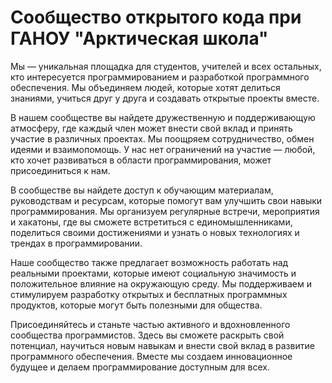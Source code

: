 # Сообщество открытого кода при ГАНОУ "Арктическая школа"
Мы — уникальная площадка для студентов, учителей и всех остальных, кто интересуется программированием и разработкой программного обеспечения. Мы объединяем людей, которые хотят делиться знаниями, учиться друг у друга и создавать открытые проекты вместе.

В нашем сообществе вы найдете дружественную и поддерживающую атмосферу, где каждый член может внести свой вклад и принять участие в различных проектах. Мы поощряем сотрудничество, обмен идеями и взаимопомощь. У нас нет ограничений на участие — любой, кто хочет развиваться в области программирования, может присоединиться к нам.

В сообществе вы найдете доступ к обучающим материалам, руководствам и ресурсам, которые помогут вам улучшить свои навыки программирования. Мы организуем регулярные встречи, мероприятия и хакатоны, где вы сможете встретиться с единомышленниками, поделиться своими достижениями и узнать о новых технологиях и трендах в программировании.

Наше сообщество также предлагает возможность работать над реальными проектами, которые имеют социальную значимость и положительное влияние на окружающую среду. Мы поддерживаем и стимулируем разработку открытых и бесплатных программных продуктов, которые могут быть полезными для общества.

Присоединяйтесь и станьте частью активного и вдохновленного сообщества программистов. Здесь вы сможете раскрыть свой потенциал, научиться новым навыкам и внести свой вклад в развитие программного обеспечения. Вместе мы создаем инновационное будущее и делаем программирование доступным для всех.
